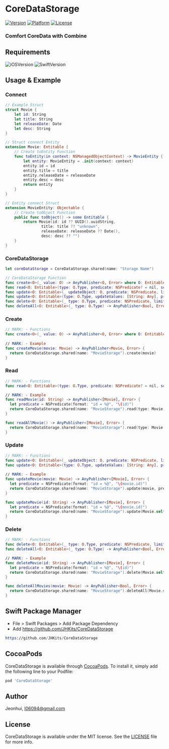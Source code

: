 # CoreDataStorage

[![Version](https://img.shields.io/cocoapods/v/CoreDataStorage.svg?style=flat)](https://cocoapods.org/pods/CoreDataStorage)
[![Platform](https://img.shields.io/cocoapods/p/CoreDataStorage.svg?style=flat)](https://cocoapods.org/pods/CoreDataStorage)
[![License](https://img.shields.io/cocoapods/l/CoreDataStorage.svg?style=flat)](https://cocoapods.org/pods/CoreDataStorage)

### Comfort CoreData with Combine


## Requirements

![iOSVersion](https://img.shields.io/badge/iOS-13-green.svg) 
![SwiftVersion](https://img.shields.io/badge/Swift-5-green.svg)

## Usage & Example

### Connect

```swift
// Example Struct
struct Movie {
    let id: String
    let title: String
    let releaseDate: Date
    let desc: String
}

// Struct connect Entity
extension Movie: Entitable {
    // Create toEntity Function
    func toEntity(in context: NSManagedObjectContext) -> MovieEntity {
        let entity: MovieEntity = .init(context: context)
        entity.id = id
        entity.title = title
        entity.releaseDate = releaseDate
        entity.desc = desc
        return entity
    }
}

// Entity connect Struct
extension MovieEntity: Objectable {
    // Create toObject Function
    public func toObject() -> some Entitable {
        return Movie(id: id ?? UUID().uuidString,
                title: title ?? "unknown",
                releaseDate: releaseDate ?? Date(),
                desc: desc ?? "")
    }
}
```

### CoreDataStorage
```swift
let coreDataStorage = CoreDataStorage.shared(name: "Storage Name")

// CoreDataStorage Function
func create<O>(_ value: O) -> AnyPublisher<O, Error> where O: Entitable
func read<O: Entitable>(type: O.Type, predicate: NSPredicate? = nil, sortDescriptors: [NSSortDescriptor]? = nil) -> AnyPublisher<[O], Error>
func update<O: Entitable>(_ updateObject: O, predicate: NSPredicate, limit: Int? = nil) -> AnyPublisher<[O], Error>
func update<O: Entitable>(type: O.Type, updateValues: [String: Any], predicate: NSPredicate) -> AnyPublisher<[O], Error>
func delete<O: Entitable>(_ type: O.Type, predicate: NSPredicate, limit: Int? = nil) -> AnyPublisher<[O], Error>
func deleteAll<O: Entitable>(_ type: O.Type) -> AnyPublisher<Bool, Error>

```

### Create

```swift
// MARK: - Functions
func create<O>(_ value: O) -> AnyPublisher<O, Error> where O: Entitable
    
// MARK: - Example
func createMovie(movie: Movie) -> AnyPublisher<Movie, Error> {
  return CoreDataStorage.shared(name: "MovieStorage").create(movie)
}
```

### Read

```swift
// MARK: - Functions
func read<O: Entitable>(type: O.Type, predicate: NSPredicate? = nil, sortDescriptors: [NSSortDescriptor]? = nil) -> AnyPublisher<[O], Error>

// MARK: - Example
func readMovie(id: String) -> AnyPublisher<[Movie], Error> {
  let predicate = NSPredicate(format: "id = %@", "\(id)")
  return CoreDataStorage.shared(name: "MovieStorage").read(type: Movie.self, predicate: predicate)
}

func readAllMovie() -> AnyPublisher<[Movie], Error> {
  return CoreDataStorage.shared(name: "MovieStorage").read(type: Movie.self)
}
```

### Update

```swift
// MARK: - Functions
func update<O: Entitable>(_ updateObject: O, predicate: NSPredicate, limit: Int? = nil) -> AnyPublisher<[O], Error>
func update<O: Entitable>(type: O.Type, updateValues: [String: Any], predicate: NSPredicate) -> AnyPublisher<[O], Error>
 
// MARK: - Example
func updateMovie(movie: Movie) -> AnyPublisher<[Movie], Error> {
  let predicate = NSPredicate(format: "id = %@", "\(movie.id)")
  return CoreDataStorage.shared(name: "MovieStorage").update(movie, predicate: predicate)
}

func updateMovie(id: String) -> AnyPublisher<[Movie], Error> {
  let predicate = NSPredicate(format: "id = %@", "\(movie.id)")
  return CoreDataStorage.shared(name: "MovieStorage").update(Movie.self, updateValues: [title: "unknown"], predicate: predicate)
}
```

### Delete

```swift
// MARK: - Functions
func delete<O: Entitable>(_ type: O.Type, predicate: NSPredicate, limit: Int? = nil) -> AnyPublisher<[O], Error> 
func deleteAll<O: Entitable>(_ type: O.Type) -> AnyPublisher<Bool, Error>

// MARK: - Example
func deleteMovie(id: String) -> AnyPublisher<[Movie], Error> {
  let predicate = NSPredicate(format: "id = %@", "\(id)")
  return CoreDataStorage.shared(name: "MovieStorage").delete(Movie.self, predicate: predicate)
}

func deleteAllMovies(movie: Movie) -> AnyPublisher<Bool, Error> {
  return CoreDataStorage.shared(name: "MovieStorage").deleteAll(Movie.self)
}
```

## Swift Package Manager
- File > Swift Packages > Add Package Dependency
- Add https://github.com/JHKits/CoreDataStorage
```asm
https://github.com/JHKits/CoreDataStorage
```

## CocoaPods

CoreDataStorage is available through [CocoaPods](https://cocoapods.org). To install
it, simply add the following line to your Podfile:

```ruby
pod 'CoreDataStorage'
```

## Author

Jeonhui, l06094@gmail.com

## License

CoreDataStorage is available under the MIT license. See the [LICENSE](./LICENSE) file for more info.
